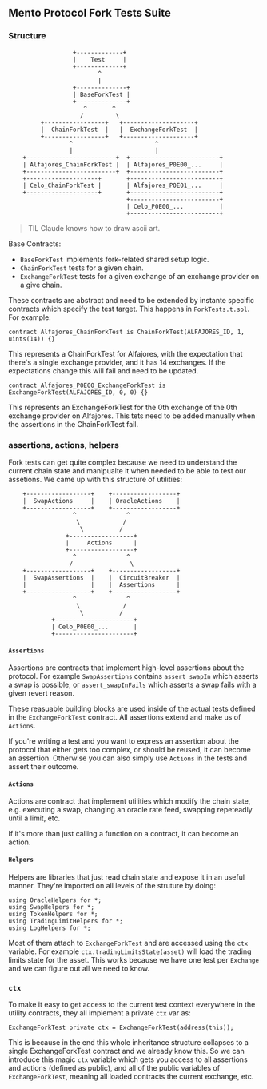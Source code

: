 ## Mento Protocol Fork Tests Suite

### Structure

```text
                  +-------------+
                  |    Test     |
                  +-------------+
                         ^
                         |
                  +--------------+
                  | BaseForkTest |
                  +--------------+
                     ^       ^
                    /         \
         +-----------------+   +--------------------+
         |  ChainForkTest  |   |  ExchangeForkTest  |
         +-----------------+   +--------------------+
                 ^                       ^
                 |                       |
    +-------------------------+  +-------------------------+
    | Alfajores_ChainForkTest |  | Alfajores_P0E00_...     |
    +-------------------------+  +-------------------------+
    +--------------------+       +-------------------------+
    | Celo_ChainForkTest |       | Alfajores_P0E01_...     |
    +--------------------+       +-------------------------+
                                 +-------------------------+
                                 | Celo_P0E00_...          |
                                 +-------------------------+
```

> TIL Claude knows how to draw ascii art.

Base Contracts:
- `BaseForkTest` implements fork-related shared setup logic.
- `ChainForkTest` tests for a given chain.
- `ExchangeForkTest` tests for a given exchange of an exchange provider on a give chain.

These contracts are abstract and need to be extended by instante specific contracts which specify the test target.
This happens in `ForkTests.t.sol`. For example:

```solidity
contract Alfajores_ChainForkTest is ChainForkTest(ALFAJORES_ID, 1, uints(14)) {}
```

This represents a ChainForkTest for Alfajores, with the expectation that there's a single exchange provider, 
and it has 14 exchanges. If the expectations change this will fail and need to be updated.

```solidity
contract Alfajores_P0E00_ExchangeForkTest is ExchangeForkTest(ALFAJORES_ID, 0, 0) {}
```

This represents an ExchangeForkTest for the 0th exchange of the 0th exchange provider on Alfajores.
This tets need to be added manually when the assertions in the ChainForkTest fail.

### assertions, actions, helpers

Fork tests can get quite complex because we need to understand the current chain state and manipualte it 
when needed to be able to test our assetions. We came up with this structure of utilities:

```
    +------------------+    +------------------+
    |  SwapActions     |    | OracleActions    |
    +------------------+    +------------------+
                  ^              ^
                   \            /
                    \          /
                +------------------+
                |     Actions      |
                +------------------+
                  ^              ^
                 /                \
    +------------------+    +------------------+
    |  SwapAssertions  |    |  CircuitBreaker  |
    |                  |    |  Assertions      |
    +------------------+    +------------------+
                  ^              ^
                   \            /
                    \          /
            +----------------------+
            | Celo_P0E00_...       |
            +----------------------+
```

#### `Assertions` 

Assertions are contracts that implement high-level assertions about the protocol.
For example `SwapAssertions` contains `assert_swapIn` which asserts a swap is possible, 
or `assert_swapInFails` which asserts a swap fails with a given revert reason.

These reasuable building blocks are used inside of the actual tests defined in the `ExchangeForkTest` contract.
All assertions extend and make us of `Actions`.

If you're writing a test and you want to express an assertion about the protocol that either gets too complex,
or should be reused, it can become an assertion. Otherwise you can also simply use `Actions` in the tests and 
assert their outcome.

#### `Actions`

Actions are contract that implement utilities which modify the chain state, e.g. executing a swap, 
changing an oracle rate feed, swapping repeteadly until a limit, etc.

If it's more than just calling a function on a contract, it can become an action.

#### `Helpers`

Helpers are libraries that just read chain state and expose it in an useful manner.
They're imported on all levels of the struture by doing:

```
using OracleHelpers for *;
using SwapHelpers for *;
using TokenHelpers for *;
using TradingLimitHelpers for *;
using LogHelpers for *;
```

Most of them attach to `ExchangeForkTest` and are accessed using the `ctx` variable.
For example `ctx.tradingLimitsState(asset)` will load the trading limits state for the asset.
This works because we have one test per `Exchange` and we can figure out all we need to know.

### `ctx`

To make it easy to get access to the current test context everywhere in the utility contracts, they all implement
a private `ctx` var as:
```solidity
ExchangeForkTest private ctx = ExchangeForkTest(address(this));
```

This is because in the end this whole inheritance structure collapses to a single ExchangeForkTest contract
and we already know this. So we can introduce this magic `ctx` variable which gets you access to all assertions
and actions (defined as public), and all of the public variables of `ExchangeForkTest`, meaning all loaded contracts
the current exchange, etc.

